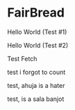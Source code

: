 # FairBread

Hello World (Test #1)

Hello World (Test #2)

Test Fetch

test i forgot to count

test, ahuja is a hater

test, is a sala banjot 
